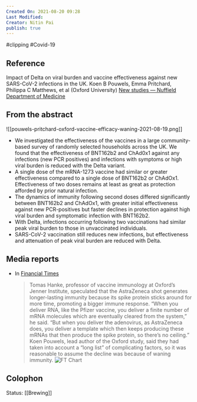 ```yaml
---
Created On: 2021-08-20 09:28
Last Modified: 
Creator: Nitin Pai
publish: true
---
```


#clipping #Covid-19 

## Reference
Impact of Delta on viral burden and vaccine effectiveness against new SARS-CoV-2 infections in the UK. Koen B Pouwels, Emma Pritchard, Philippa C Matthews, et al (Oxford University) [New studies — Nuffield Department of Medicine](https://www.ndm.ox.ac.uk/covid-19/covid-19-infection-survey/results/new-studies)

## From the abstract
![[pouwels-pritchard-oxford-vaccine-efficacy-waning-2021-08-19.png]]

- We investigated the effectiveness of the vaccines in a large community-based survey of randomly selected households across the UK. We found that the effectiveness of BNT162b2 and ChAd0x1 against any infections (new PCR positives) and infections with symptoms or high viral burden is reduced with the Delta variant. 
- A single dose of the mRNA-1273 vaccine had similar or greater effectiveness compared to a single dose of BNT162b2 or ChAdOx1. Effectiveness of two doses remains at least as great as protection afforded by prior natural infection. 
- The dynamics of immunity following second doses differed significantly between BNT162b2 and ChAdOx1, with greater initial effectiveness against new PCR-positives but faster declines in protection against high viral burden and symptomatic infection with BNT162b2. 
- With Delta, infections occurring following two vaccinations had similar peak viral burden to those in unvaccinated individuals. 
- SARS-CoV-2 vaccination still reduces new infections, but effectiveness and attenuation of peak viral burden are reduced with Delta.

## Media reports
- In [Financial Times](https://www.ft.com/content/49641651-e10a-45f6-a7cc-8b8c7b7a9710)  

  >Tomas Hanke, professor of vaccine immunology at Oxford’s Jenner Institute, speculated that the AstraZeneca shot generates longer-lasting immunity because its spike protein sticks around for more time, promoting a bigger immune response. 
  >“When you deliver RNA, like the Pfizer vaccine, you deliver a finite number of mRNA molecules which are eventually cleared from the system,” he said. “But when you deliver the adenovirus, as AstraZeneca does, you deliver a template which then keeps producing these mRNAs that then produce the spike protein, so there’s no ceiling.”
  >Koen Pouwels, lead author of the Oxford study, said they had taken into account a “long list” of complicating factors, so it was reasonable to assume the decline was because of waning immunity.
  ![FT Chart](https://www.ft.com/__origami/service/image/v2/images/raw/https%3A%2F%2Fd6c748xw2pzm8.cloudfront.net%2Fprod%2F981c1740-00d3-11ec-8dc4-ed832247c50d-standard.png?dpr=1&fit=scale-down&quality=highest&source=next&width=700)
  
## Colophon
Status: [[Brewing]]